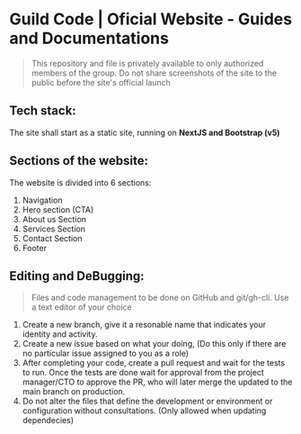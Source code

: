 # Guild Code | Oficial Website - Guides and Documentations

> This repository and file is privately available to only authorized members of the group. Do not share screenshots of the site to the public before the site's official launch

## Tech stack:

The site shall start as a static site, running on **NextJS and Bootstrap (v5)**

## Sections of the website:

The website is divided into 6 sections:

1. Navigation 
2. Hero section (CTA)
3. About us Section
4. Services Section
5. Contact Section
6. Footer

## Editing and DeBugging:

>Files and code management to be done on GitHub and git/gh-cli. Use a text editor of your choice

1. Create a new branch, give it a resonable name that indicates your identity and activity.
2. Create a new issue based on what your doing, (Do this only if there are no particular issue assigned to you as a role)
3. After completing your code, create a pull request and wait for the tests to run. Once the tests are done wait for approval from the project manager/CTO to approve the PR, who will later merge the updated to the main branch on production.
4. Do not alter the files that define the development or environment or configuration without consultations. (Only allowed when updating dependecies)

